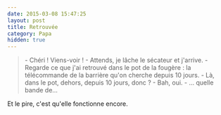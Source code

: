 ```yaml
---
date: 2015-03-08 15:47:25
layout: post
title: Retrouvée
category: Papa
hidden: true
---
```


> \- Chéri ! Viens-voir !
> \- Attends, je lâche le sécateur et j'arrive.
> \- Regarde ce que j'ai retrouvé dans le pot de la fougère : la télécommande de la barrière qu'on cherche depuis 10 jours.
> \- Là, dans le pot, dehors, depuis 10 jours, donc ?
> \- Bah, oui.
> \- ... quelle bande de...

Et le pire, c'est qu'elle fonctionne encore.
